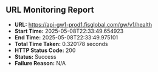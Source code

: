 ## URL Monitoring Report

- **URL:** https://api-gw1-prod1.fisglobal.com/gw/v1/health
- **Start Time:** 2025-05-08T22:33:49.654923
- **End Time:** 2025-05-08T22:33:49.975101
- **Total Time Taken:** 0.320178 seconds
- **HTTP Status Code:** 200
- **Status:** Success
- **Failure Reason:** N/A
